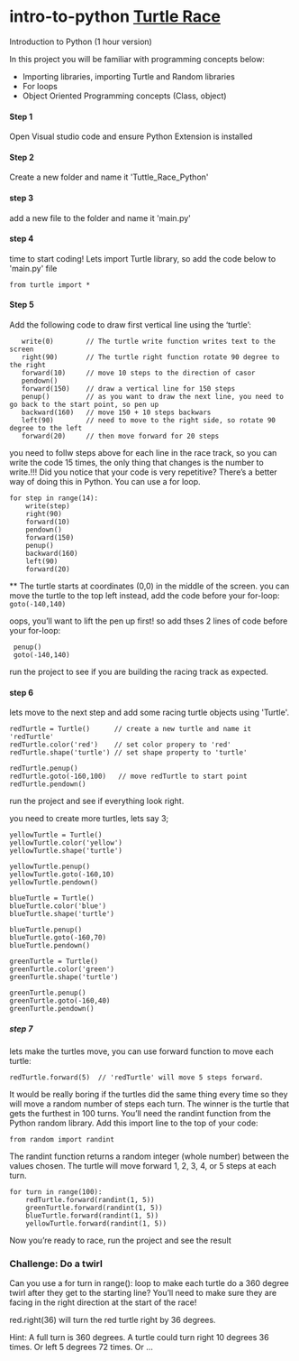 # intro-to-python [Turtle Race](http://projects.codeclubworld.org/en-GB/07_python_01/03/Turtle%20Race.html)
Introduction to Python (1 hour version)

In this project you will be familiar with programming concepts below:

- Importing libraries, importing Turtle and Random libraries
- For loops
- Object Oriented Programming concepts (Class, object)


#### Step 1  
  Open Visual studio code and ensure Python Extension is installed
#### Step 2  
  Create a new folder and name it 'Tuttle_Race_Python'
#### step 3 
  add a new file to the folder and name it 'main.py'

#### step 4  
  time to start coding! Lets import Turtle library, so add the code below to 'main.py' file

 ``` from turtle import * ```

#### Step 5  
  Add the following code to draw first vertical line using the ‘turtle’:

 ```
    write(0)        // The turtle write function writes text to the screen
    right(90)       // The turtle right function rotate 90 degree to the right
    forward(10)     // move 10 steps to the direction of casor
    pendown()      
    forward(150)    // draw a vertical line for 150 steps
    penup()         // as you want to draw the next line, you need to go back to the start point, so pen up
    backward(160)   // move 150 + 10 steps backwars
    left(90)        // need to move to the right side, so rotate 90 degree to the left
    forward(20)     // then move forward for 20 steps
```


you need to follw steps above for each line in the race track, so you can write the code 15 times, the only thing that changes is the number to write.!!! 
Did you notice that your code is very repetitive? There’s a better way of doing this in Python. You can use a for loop.

```
for step in range(14):
    write(step)
    right(90)
    forward(10)
    pendown()
    forward(150)
    penup()
    backward(160)
    left(90)
    forward(20)
```

** The turtle starts at coordinates (0,0) in the middle of the screen. you can move the turtle to the top left instead, add the code before your for-loop:
  ``` goto(-140,140) ```
  
  oops, you’ll want to lift the pen up first! so add thses 2 lines of code before your for-loop:
 ```
  penup()
  goto(-140,140)
```

run the project to see if you are building the racing track as expected.

#### step 6  
  lets move to the next step and add some racing turtle objects using 'Turtle'.

```
redTurtle = Turtle()      // create a new turtle and name it 'redTurtle'
redTurtle.color('red')    // set color propery to 'red'
redTurtle.shape('turtle') // set shape property to 'turtle'

redTurtle.penup()         
redTurtle.goto(-160,100)   // move redTurtle to start point
redTurtle.pendown()
```

run the project and see if everything look right.

you need to create more turtles, lets say 3;

```
yellowTurtle = Turtle()
yellowTurtle.color('yellow')
yellowTurtle.shape('turtle')

yellowTurtle.penup()
yellowTurtle.goto(-160,10)
yellowTurtle.pendown()

blueTurtle = Turtle()
blueTurtle.color('blue')
blueTurtle.shape('turtle')

blueTurtle.penup()
blueTurtle.goto(-160,70)
blueTurtle.pendown()

greenTurtle = Turtle()
greenTurtle.color('green')
greenTurtle.shape('turtle')

greenTurtle.penup()
greenTurtle.goto(-160,40)
greenTurtle.pendown()
```

##### step 7  
  lets make the turtles move, you can use forward function to move each turtle: 
  
```
redTurtle.forward(5)  // 'redTurtle' will move 5 steps forward.
```

It would be really boring if the turtles did the same thing every time so they will move a random number of steps each turn. The winner is the turtle that gets the furthest in 100 turns. You’ll need the randint function from the Python random library. Add this import line to the top of your code:

```
from random import randint
```

The randint function returns a random integer (whole number) between the values chosen. The turtle will move forward 1, 2, 3, 4, or 5 steps at each turn.

```
for turn in range(100):
    redTurtle.forward(randint(1, 5))  
    greenTurtle.forward(randint(1, 5))
    blueTurtle.forward(randint(1, 5))
    yellowTurtle.forward(randint(1, 5))
   ```
   
Now you’re ready to race, run the project and see the result
    
### Challenge: Do a twirl
Can you use a for turn in range(): loop to make each turtle do a 360 degree twirl after they get to the starting line? You’ll need to make sure they are facing in the right direction at the start of the race!

red.right(36) will turn the red turtle right by 36 degrees.

Hint: A full turn is 360 degrees. A turtle could turn right 10 degrees 36 times. Or left 5 degrees 72 times. Or …